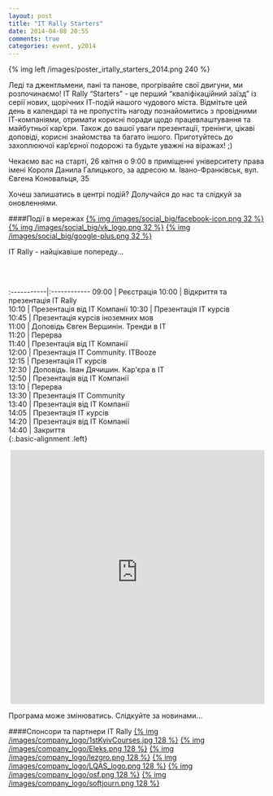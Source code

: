 ```yaml
---
layout: post
title: "IT Rally Starters"
date: 2014-04-08 20:55
comments: true
categories: event, y2014
---
```


{% img left /images/poster_irtally_starters_2014.png 240 %}

Леді та джентльмени, пані та панове, прогрівайте свої двигуни, ми розпочинаємо!
IT Rally “Starters” - це перший “кваліфікаційний заїзд” із серії нових, щорічних ІТ-подій нашого чудового міста. Відмітьте цей день в календарі та не пропустіть нагоду познайомитись з провідними ІТ-компанiями, отримати корисні поради щодо працевлаштування та майбутньої кар’єри. Також до вашої уваги презентації, тренінги, цікаві доповіді, корисні знайомства та багато іншого. Приготуйтесь до захоплюючої кар’єрної подорожі та будьте уважні на віражах! ;)

Чекаємо вас на старті, 26 квітня о 9:00 в приміщенні університету права імені Короля Данила Галицького, за адресою м. Івано-Франківськ, вул. Євгена Коновальця, 35

Хочеш залишатись в центрі подій?  Долучайся до нас та слідкуй за оновленнями.

####Події в мережах
[{% img /images/social_big/facebook-icon.png 32 %}](https://www.facebook.com/events/1492843410937210/)
[{% img /images/social_big/vk_logo.png 32 %}](http://vk.com/event69707837)
[{% img /images/social_big/google-plus.png 32 %}](https://plus.google.com/events/cs0req4knshftvnifcrrrf13kg0)

IT Rally - найцікавіше попереду...

<br/>

<br/>

:-----------|:------------
 09:00     |  Реєстрація 
 10:00     | Відкриття та презентація IT Rally     
 10:10     | Презентація від ІТ Компанії
 10:30     | Презентація ІТ курсів    
 10:45     | Презентація курсів іноземних мов     
 11:00     | Доповідь Євген Вершинін. Тренди в ІТ    
 11:20     | Перерва     
 11:40     | Презентація від ІТ Компанії     
 12:00     | Презентація IT Community. ITBooze     
 12:15     | Презентація ІТ курсів     
 12:30     | Доповідь. Іван Дячишин. Кар'єра в ІТ     
 12:50     | Презентація від ІТ Компанії     
 13:10     | Перерва     
 13:30     | Презентація IT Community     
 13:40     | Презентація від ІТ Компанії     
 14:05     | Презентація ІТ курсів     
 14:20     | Презентація від ІТ Компанії     
 14:40     | Закриття     
 {:.basic-alignment .left}
 
<div style="float: right;">
<iframe src="http://www.embed-google-map.com/maps.php?q=st%20%D0%84%D0%B2%D0%B3%D0%B5%D0%BD%D0%B0%20%D0%9A%D0%BE%D0%BD%D0%BE%D0%B2%D0%B0%D0%BB%D1%8C%D1%86%D1%8F%2C%2035%20%2C%20%20%D1%96%D0%B2%D0%B0%D0%BD%D0%BE-%D1%84%D1%80%D0%B0%D0%BD%D0%BA%D1%96%D0%B2%D1%81%D1%8C%D0%BA&t=m&z=14&w=600&h=500&ie=UTF8&iwloc=&output=embed" width="500" height="500" frameborder="0" scrolling="no" marginheight="0" marginwidth="0"><a href="http://www.embed-google-map.com/map2047/"class="map-data">http://www.embed-google-map.com/map2047/</a><style>closemap"init"if=map_connect-start="25"check_bandwith</style></iframe>
</div>

<div style="clear: both"></div>

Програма може змінюватись. Слідкуйте за новинами...
<!-- more -->

####Спонсори та партнери IT Rally
[{% img /images/company_logo/1stKyivCourses.jpg 128 %}](http://courses.if.ua/)
[{% img /images/company_logo/Eleks.png 128 %}](http://eleks.com)
[{% img /images/company_logo/lezgro.png 128 %}](http://lezgro.com/)
[{% img /images/company_logo/LQAS_logo.png 128 %}]()
[{% img /images/company_logo/osf.png 128 %}](http://www.osf-global.com/)
[{% img /images/company_logo/softjourn.png 128 %}](http://www.softjourn.com/)

	